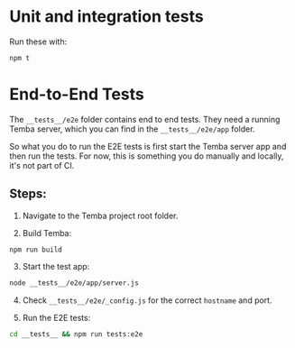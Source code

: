 # Unit and integration tests

Run these with:

```bash
npm t
```

# End-to-End Tests

The `__tests__/e2e` folder contains end to end tests. They need a running Temba server, which you can find in the `__tests__/e2e/app` folder.

So what you do to run the E2E tests is first start the Temba server app and then run the tests. For now, this is something you do manually and locally, it's not part of CI.

## Steps:

1. Navigate to the Temba project root folder.

2. Build Temba:

```bash
npm run build
```

3. Start the test app:

```bash
node __tests__/e2e/app/server.js
```

4. Check `__tests__/e2e/_config.js` for the correct `hostname` and port.

5. Run the E2E tests:

```bash
cd __tests__ && npm run tests:e2e
```
